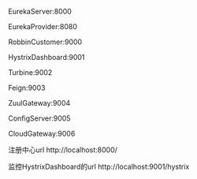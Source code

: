 EurekaServer:8000

EurekaProvider:8080

RobbinCustomer:9000

HystrixDashboard:9001

Turbine:9002

Feign:9003

ZuulGateway:9004

ConfigServer:9005

CloudGateway:9006


注册中心url
http://localhost:8000/

监控HystrixDashboard的url
http://localhost:9001/hystrix
